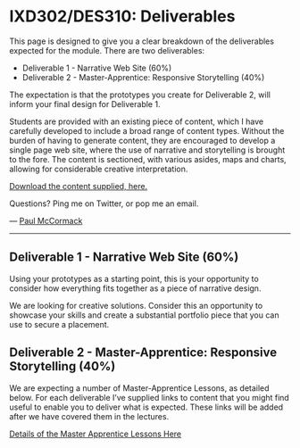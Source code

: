 IXD302/DES310: Deliverables
===========================

This page is designed to give you a clear breakdown of the deliverables expected for the module. There are two deliverables:

+ Deliverable 1 - Narrative Web Site (60%)
+ Deliverable 2 - Master-Apprentice: Responsive Storytelling (40%)

The expectation is that the prototypes you create for Deliverable 2, will inform your final design for Deliverable 1.

Students are provided with an existing piece of content, which I have carefully developed to include a broad range of content types. Without the burden of having to generate content, they are encouraged to develop a single page web site, where the use of narrative and storytelling is brought to the fore. The content is sectioned, with various asides, maps and charts, allowing for considerable creative interpretation.

[Download the content supplied, here.](https://github.com/fehler/lectures/blob/master/IXD302/finding-an-extinct-new-zealand-bird.zip)

Questions? Ping me on Twitter, or pop me an email.

— [Paul McCormack](mailto:p.mccormack@ulster.ac.uk) 


----


Deliverable 1 - Narrative Web Site (60%)
----------------------------------------

Using your prototypes as a starting point, this is your opportunity to consider how everything fits together as a piece of narrative design.

We are looking for creative solutions. Consider this an opportunity to showcase your skills and create a substantial portfolio piece that you can use to secure a placement.



Deliverable 2 - Master-Apprentice: Responsive Storytelling (40%)
--------------------------------

We are expecting a number of Master-Apprentice Lessons, as detailed below. For each deliverable I’ve supplied links to content that you might find useful to enable you to deliver what is expected. These links will be added after we have covered them in the lectures.

[Details of the Master Apprentice Lessons Here](https://github.com/ixdbelfast/ixdbelfast.github.io/blob/master/modules/IXD304/IXD304-Master-Apprentice-Responsive-Storytelling.md)